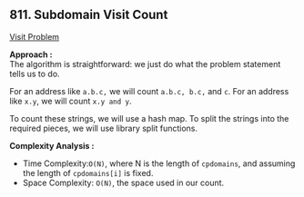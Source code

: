 ## 811. Subdomain Visit Count

[Visit Problem](https://leetcode.com/problems/subdomain-visit-count/description/)

**Approach :**<br>
The algorithm is straightforward: we just do what the problem statement tells us to do.<br>

For an address like `a.b.c,` we will count `a.b.c, b.c,` and `c`. For an address like `x.y`, we will count `x.y and y`.<br>

To count these strings, we will use a hash map. To split the strings into the required pieces, we will use library split functions.<br>

**Complexity Analysis :**<br>

-   Time Complexity:`O(N)`, where N is the length of `cpdomains`, and assuming the length of `cpdomains[i]` is fixed.
-   Space Complexity: `O(N)`, the space used in our count.
